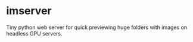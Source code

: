 # imserver
Tiny python web server for quick previewing huge folders with images on headless GPU servers.
